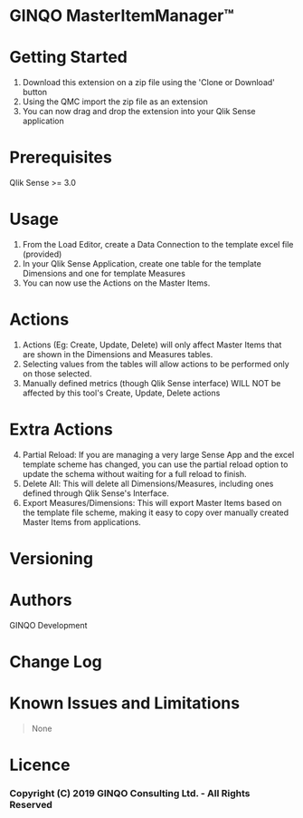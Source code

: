 # GINQO MasterItemManager™


# Getting Started
1. Download this extension on a zip file using the 'Clone or Download' button
2. Using the QMC import the zip file as an extension
3. You can now drag and drop the extension into your Qlik Sense application

# Prerequisites
Qlik Sense >= 3.0

# Usage
1. From the Load Editor, create a Data Connection to the template excel file (provided)
2. In your Qlik Sense Application, create one table for the template Dimensions and one for template Measures
3. You can now use the Actions on the Master Items.

# Actions
1. Actions (Eg: Create, Update, Delete) will only affect Master Items that are shown in the Dimensions and Measures tables.
2. Selecting values from the tables will allow actions to be performed only on those selected.
3. Manually defined metrics (though Qlik Sense interface) WILL NOT be affected by this tool's Create, Update, Delete actions 

# Extra Actions
4. Partial Reload: If you are managing a very large Sense App and the excel template scheme has changed, you can use the partial reload option to update the schema without waiting for a full reload to finish.
5. Delete All: This will delete all Dimensions/Measures, including ones defined through Qlik Sense's Interface.
6. Export Measures/Dimensions: This will export Master Items based on the template file scheme, making it easy to copy over manually created Master Items from applications.

# Versioning


# Authors
GINQO Development

# Change Log

# Known Issues and Limitations
> None

# Licence

### Copyright (C) 2019 GINQO Consulting Ltd. - All Rights Reserved

